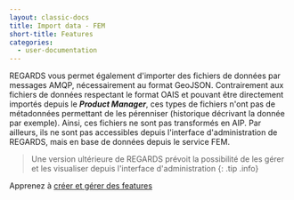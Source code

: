 ```yaml
---
layout: classic-docs
title: Import data - FEM
short-title: Features
categories:
  - user-documentation
---
```


REGARDS vous permet également d'importer des fichiers de données par messages AMQP, nécessairement au format GeoJSON.
Contrairement aux fichiers de données respectant le format OAIS et pouvant être directement importés depuis le ***Product Manager***, ces types de fichiers n'ont pas de métadonnées permettant de les pérenniser (historique décrivant la donnée par exemple). Ainsi, ces fichiers ne sont pas transformés en AIP. 
Par ailleurs, ils ne sont pas accessibles depuis l'interface d'administration de REGARDS, mais en base de données depuis le service FEM.

> Une version ultérieure de REGARDS prévoit la possibilité de les gérer et les visualiser depuis l'interface d'administration
{: .tip .info}

Apprenez à [créer et gérer des features](/user-documentation/4_3-fem/manage-features/)